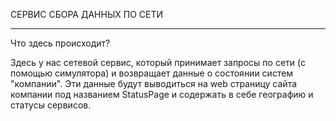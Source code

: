 СЕРВИС СБОРА ДАННЫХ ПО СЕТИ
__________________________________

Что здесь происходит?

Здесь у нас сетевой сервис, который принимает запросы по
сети (с помощью симулятора) и возвращает данные о состоянии систем "компании". 
Эти данные будут выводиться на web страницу сайта компании под названием StatusPage и
содержать в себе географию и статусы сервисов.

